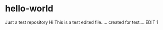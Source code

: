 # hello-world
Just a test repository
Hi This is a test edited file..... created for test.... EDIT 1

